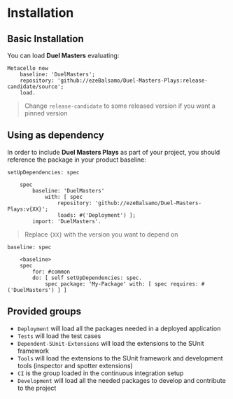 # Installation

## Basic Installation

You can load **Duel Masters** evaluating:
```smalltalk
Metacello new
	baseline: 'DuelMasters';
	repository: 'github://ezeBalsamo/Duel-Masters-Plays:release-candidate/source';
	load.
```
>  Change `release-candidate` to some released version if you want a pinned version

## Using as dependency

In order to include **Duel Masters Plays** as part of your project, you should reference the package in your product baseline:

```smalltalk
setUpDependencies: spec

	spec
		baseline: 'DuelMasters'
			with: [ spec
				repository: 'github://ezeBalsamo/Duel-Masters-Plays:v{XX}';
				loads: #('Deployment') ];
		import: 'DuelMasters'.
```
> Replace `{XX}` with the version you want to depend on

```smalltalk
baseline: spec

	<baseline>
	spec
		for: #common
		do: [ self setUpDependencies: spec.
			spec package: 'My-Package' with: [ spec requires: #('DuelMasters') ] ]
```

## Provided groups

- `Deployment` will load all the packages needed in a deployed application
- `Tests` will load the test cases
- `Dependent-SUnit-Extensions` will load the extensions to the SUnit framework
- `Tools` will load the extensions to the SUnit framework and development tools (inspector and spotter extensions)
- `CI` is the group loaded in the continuous integration setup
- `Development` will load all the needed packages to develop and contribute to the project
